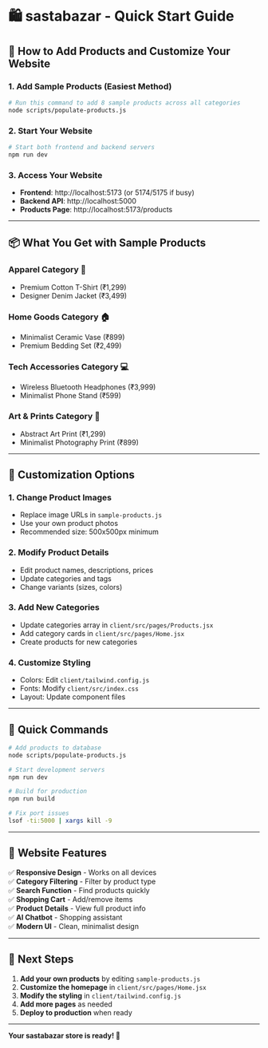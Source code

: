 # 🛍️ sastabazar - Quick Start Guide

## 🚀 How to Add Products and Customize Your Website

### 1. **Add Sample Products** (Easiest Method)
```bash
# Run this command to add 8 sample products across all categories
node scripts/populate-products.js
```

### 2. **Start Your Website**
```bash
# Start both frontend and backend servers
npm run dev
```

### 3. **Access Your Website**
- **Frontend**: http://localhost:5173 (or 5174/5175 if busy)
- **Backend API**: http://localhost:5000
- **Products Page**: http://localhost:5173/products

---

## 📦 What You Get with Sample Products

### **Apparel Category** 👕
- Premium Cotton T-Shirt (₹1,299)
- Designer Denim Jacket (₹3,499)

### **Home Goods Category** 🏠
- Minimalist Ceramic Vase (₹899)
- Premium Bedding Set (₹2,499)

### **Tech Accessories Category** 💻
- Wireless Bluetooth Headphones (₹3,999)
- Minimalist Phone Stand (₹599)

### **Art & Prints Category** 🎨
- Abstract Art Print (₹1,299)
- Minimalist Photography Print (₹899)

---

## 🎨 Customization Options

### **1. Change Product Images**
- Replace image URLs in `sample-products.js`
- Use your own product photos
- Recommended size: 500x500px minimum

### **2. Modify Product Details**
- Edit product names, descriptions, prices
- Update categories and tags
- Change variants (sizes, colors)

### **3. Add New Categories**
- Update categories array in `client/src/pages/Products.jsx`
- Add category cards in `client/src/pages/Home.jsx`
- Create products for new categories

### **4. Customize Styling**
- Colors: Edit `client/tailwind.config.js`
- Fonts: Modify `client/src/index.css`
- Layout: Update component files

---

## 🔧 Quick Commands

```bash
# Add products to database
node scripts/populate-products.js

# Start development servers
npm run dev

# Build for production
npm run build

# Fix port issues
lsof -ti:5000 | xargs kill -9
```

---

## 📱 Website Features

✅ **Responsive Design** - Works on all devices  
✅ **Category Filtering** - Filter by product type  
✅ **Search Function** - Find products quickly  
✅ **Shopping Cart** - Add/remove items  
✅ **Product Details** - View full product info  
✅ **AI Chatbot** - Shopping assistant  
✅ **Modern UI** - Clean, minimalist design  

---

## 🎯 Next Steps

1. **Add your own products** by editing `sample-products.js`
2. **Customize the homepage** in `client/src/pages/Home.jsx`
3. **Modify the styling** in `client/tailwind.config.js`
4. **Add more pages** as needed
5. **Deploy to production** when ready

---

**Your sastabazar store is ready! 🎉** 